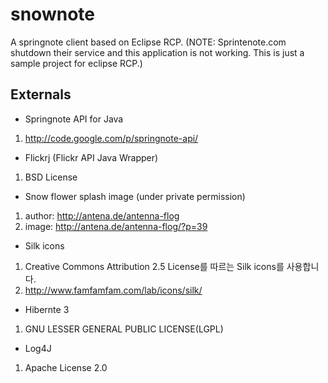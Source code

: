 snownote
========

A springnote client based on Eclipse RCP. (NOTE: Sprintenote.com shutdown their service and this application is not working. This is just a sample project for eclipse RCP.)

## Externals
* Springnote API for Java
 1. http://code.google.com/p/springnote-api/

* Flickrj (Flickr API Java Wrapper)
 1. BSD License

* Snow flower splash image (under private permission)
 1. author: http://antena.de/antenna-flog
 1. image: http://antena.de/antenna-flog/?p=39

* Silk icons
 1. Creative Commons Attribution 2.5 License를 따르는 Silk icons를 사용합니다.
 1. http://www.famfamfam.com/lab/icons/silk/

* Hibernte 3
 1. GNU LESSER GENERAL PUBLIC LICENSE(LGPL)

* Log4J
 1. Apache License 2.0
